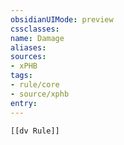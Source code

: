 ```yaml
---
obsidianUIMode: preview
cssclasses:
name: Damage
aliases:
sources:
- xPHB
tags:
- rule/core
- source/xphb
entry:
---
```


```meta-bind-embed
[[dv Rule]]
```